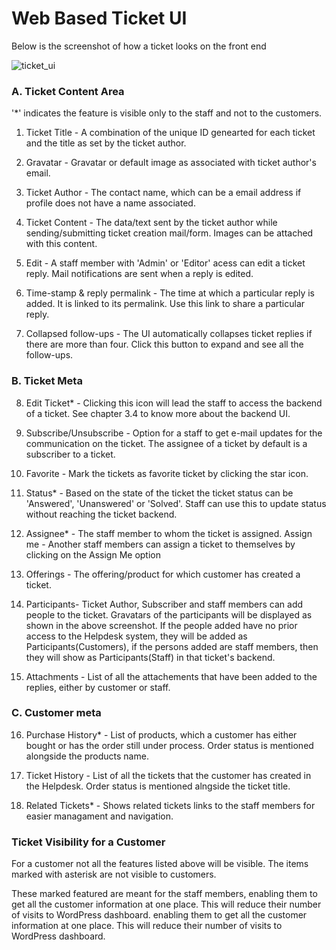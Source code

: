 # Web Based Ticket UI

Below is the screenshot of how a ticket looks on the front end

![ticket_ui](https://cloud.githubusercontent.com/assets/9676513/8116362/572eb11e-109f-11e5-973c-6e4186034de0.png)


###  A. Ticket Content Area

'*' indicates the feature is visible only to the staff and not to the customers.


1. Ticket Title - A combination of the unique ID genearted for each ticket and the title as set by the ticket author.

2. Gravatar - Gravatar or default image as associated with ticket author's email.

3. Ticket Author -  The contact name, which can be a email address if profile does not have a name associated.

4. Ticket Content - The data/text sent by the ticket author while sending/submitting ticket creation mail/form. Images can be attached with this content.

5. Edit  - A staff member with 'Admin' or 'Editor' acess can edit a ticket reply. Mail notifications are sent when a reply is edited.

6. Time-stamp & reply permalink - The time at which a particular reply is added. It is linked to its permalink. Use this link to share a particular reply.

7. Collapsed follow-ups - The UI automatically collapses ticket replies if there are more than four. Click this button to expand and see all the follow-ups.
### B. Ticket Meta
8. Edit Ticket* - Clicking this icon will lead the staff to access the backend of a ticket. See chapter 3.4 to know more about the backend UI.

9. Subscribe/Unsubscribe - Option for a staff to get e-mail updates for the communication on the ticket. The assignee of a ticket by default is a subscriber to a ticket.

10. Favorite - Mark the tickets as favorite ticket by clicking the star icon.

11. Status* - Based on the state of the ticket the ticket status can be 'Answered', 'Unanswered' or 'Solved'. Staff can use this to update status without reaching the ticket backend.

12. Assignee* - The staff member to whom the ticket is assigned.
Assign me - Another staff members can assign a ticket to themselves by clicking on the Assign Me option
13. Offerings - The offering/product for which customer has created a ticket.

14. Participants- Ticket Author, Subscriber and staff members can add people to the ticket. Gravatars of the participants will be displayed as shown in the above screenshot.
If the people added have no prior access to the Helpdesk system, they will be added as Participants(Customers), if the persons added are staff members, then they will show as Participants(Staff) in that ticket's backend.

15. Attachments - List of all the attachements that have been added to the replies, either by customer or staff.
### C. Customer meta
16. Purchase History* - List of products, which a customer has either bought or has the order still under process. Order status is mentioned alongside the products name.

17. Ticket History - List of all the tickets that the customer has created in the Helpdesk. Order status is mentioned alngside the ticket title.

18. Related Tickets* - Shows related tickets links to the staff members for easier managament and navigation.


### Ticket Visibility for a Customer

For a customer not all the features listed above will be visible. The items marked with asterisk are not visible to customers.

These marked featured are meant for the staff members, enabling them to get all the customer information at one place. This will reduce their number of visits to WordPress dashboard.
enabling them to get all the customer information at one place. This will reduce their number of visits to WordPress dashboard.
